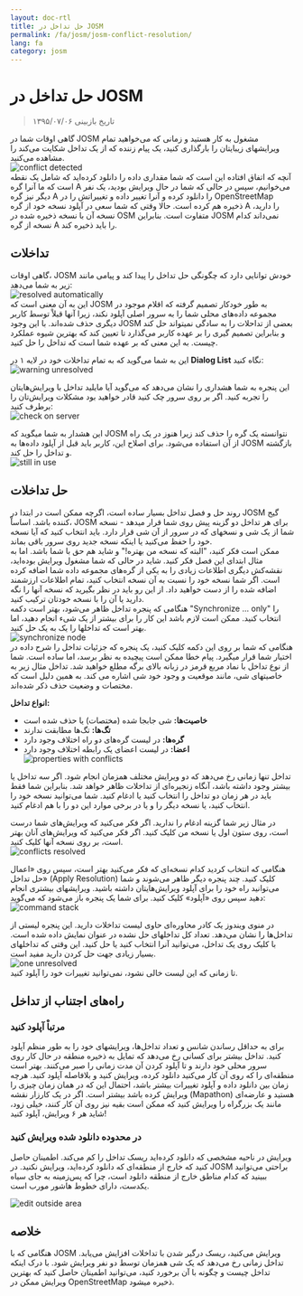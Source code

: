 ```yaml
---
layout: doc-rtl
title: حل تداخل در JOSM
permalink: /fa/josm/josm-conflict-resolution/
lang: fa
category: josm
---
```


حل تداخل در JOSM
====================

> تاریخ بازبینی ۱۳۹۵/۰۷/۰۶  

گاهی اوقات شما در JOSM مشغول به کار هستید و زمانی که می‌خواهید تمام ویرایشهای زیبایتان را بارگذاری کنید، یک پیام زننده که از یک تداخل شکایت می‌کند را مشاهده می‌کنید.  
![conflict detected][]  
آنچه که اتفاق افتاده این است که شما مقداری داده را دانلود کرده‌اید که شامل یک نقطه است که ما آنرا گره A می‌خوانیم، سپس در حالی که شما در حال ویرایش بودید، یک نفر دیگر نیز گره A را دانلود کرده و آنرا تغییر داده و تغییراتش را در OpenStreetMap ذخیره هم کرده است. حالا وقتی که شما سعی در آپلود نسخه خود از گره A را دارید، نسخه آن با نسخه ذخیره شده در OSM متفاوت است. بنابراین JOSM نمی‌داند کدام نسخه از گره A را باید ذخیره کند.  

تداخلات
----------

گاهی اوقات، JOSM خودش توانایی دارد که چگونگی حل تداخل را پیدا کند و پیامی مانند زیر به شما می‌دهد:  
![resolved automatically][]  
این به آن معنی است که JOSM به طور خودکار تصمیم گرفته که اقلام موجود در مجموعه داده‌های محلی شما را به سرور اصلی آپلود نکند، زیرا آنها قبلاْ توسط کاربر دیگری حذف شده‌اند. با این وجود JOSM بعضی از تداحلات را به سادگی نمیتواند حل کند و بنابراین تصمیم گیری را بر عهده کاربر می‌گذارد تا تعیین کند که بهترین شیوه عملکرد چیست. به این معنی که بر عهده شما است که تداخل را حل کنید.  

این به شما می‌گوید که به تمام تداخلات خود در لایه ۱ در **Dialog List** نگاه کنید:  
![warning unresolved][]  

این پنجره به شما هشداری را نشان می‌دهد که می‌گوید آیا مایلید تداخل با ویرایش‌هایتان را تجربه کنید. اگر بر روی سرور چک کنید قادر خواهید بود مشکلات ویرایش‌تان را برطرف کنید:  
![check on server][]  

این هشدار به شما میگوید که JOSM نتوانسته یک گره را حذف کند زیرا هنوز در یک راه از آن استفاده می‌شود. برای اصلاح این، کاربر باید قبل از آپلود داده‌ها به JOSM بازگشته و تداخل را حل کند.  
![still in use][]  

حل تداخلات
--------------------

روند حل و فصل تداخل بسیار ساده است، اگرچه ممکن است در ابتدا در JOSM گیج کننده باشد. اساساْ، JOSM برای هر تداخل دو گزینه پیش روی شما قرار میدهد - نسخه شما از یک شی و نسخهای که در سرور از آن شی قرار دارد. باید انتخاب کنید که آیا نسخه خود را حفظ می‌کنید یا اینکه نسخه جدید روی سرور باقی بماند.  
ممکن است فکر کنید، "البته که نسخه من بهتره!" و شاید هم حق با شما باشد. اما به مثال ابتدای این فصل فکر کنید. شاید در حالی که شما مشغول ویرایش بوده‌اید، نقشه‌کش دیگری اطلاعات زیادی را به یکی از گره‌های مجموعه داده شما اضافه کرده است. اگر شما نسخه خود را نسبت به آن نسخه انتخاب کنید، تمام اطلاعات ارزشمند اضافه شده را از دست خواهید داد. از این رو باید در نظر بگیرید که نسخه آنها را نگه دارید یا آن را با نسخه خودتان ترکیب کنید.  
هنگامی که پنجره تداخل ظاهر می‌شود، بهتر است دکمه "Synchronize ... only" را انتخاب کنید. ممکن است لازم باشد این کار را برای بیشتر از یک شیء انجام دهید، اما بهتر است که تداخلها را یک به یک حل کنید.  
![synchronize node][]  
هنگامی که شما بر روی این دکمه کلیک کنید، یک پنجره که جزئیات تداخل را شرح داده در اختیار شما قرار میگیرد. پیام خطا ممکن است پیچیده به نظر برسد، اما ساده است. شما از نوع تداخل با نماد مربع قرمز در زبانه بالای برگه مطلع خواهید شد. تداخل مثال زیر به خاصیتهای شی، مانند موقعیت و وجود خود شی اشاره می کند. به همین دلیل است که مختصات و وضعیت حذف ذکر شده‌اند.  

**انواع تداخل:**

- **خاصیت‌ها:** شی جابجا شده (مختصات) یا حذف شده است  
- **تگ‌ها:** تگ‌ها مطابقت ندارند  
- **گره‌ها:** در لیست گره‌های دو راه اختلاف وجود دارد  
- **اعضا:** در لیست اعضای یک رابطه اختلاف وجود دارد  
![properties with conflicts][]  

تداخل تنها زمانی رخ می‌دهد که دو ویرایش مختلف همزمان انجام شود. اگر سه تداخل یا بیشتر وجود داشته باشد، آنگاه زنجیره‌ای از تداخلات ظاهر خواهد شد. بنابراین شما فقط باید در هر زمان دو تداخل را انتخاب کنید یا ادغام کنید. شما می‌توانید نسخه خود را انتخاب کنید، یا نسخه دیگر را و یا در برخی موارد این دو را با هم ادغام کنید.  

در مثال زیر شما گزینه ادغام را ندارید. اگر فکر می‌کنید که ویرایش‌های شما درست است، روی ستون اول یا نسخه من کلیک کنید. اگر فکر می‌کنید که ویرایش‌های آنان بهتر است، بر روی نسخه آنها کلیک کنید.  
![conflicts resolved][]  

هنگامی که انتخاب کردید کدام نسخه‌ای که فکر می‌کنید بهتر است، سپس روی «اعمال حل تداخل» (Apply Resolution) کلیک کنید. چند پنجره دیگر ظاهر می‌شوند و شما می‌توانید راه خود را برای آپلود ویرایش‌هایتان داشته باشید. ویرایشهای بیشتری انجام دهید سپس روی «آپلود» کلیک کنید. برای شما یک پنجره باز می‌شود که می‌گوید:  
![command stack][]  

در منوی ویندوز یک کادر محاوره‌ای حاوی لیست تداخلات دارید. این پنجره لیستی از تداخل‌ها را نشان می‌دهد. تعداد کل تداخلهای حل نشده در عنوان نمایش داده شده است. با کلیک روی یک تداخل، می‌توانید آنرا انتخاب کنید یا حل کنید. این وقتی که تداخلهای بسیار زیادی جهت حل کردن دارید مفید است.  
![one unresolved][]  
 تا زمانی که این لیست خالی نشود، نمی‌توانید تغییرات خود را آپلود کنید.  

راه‌های اجتناب از تداخل
------------------------

### مرتباْ آپلود کنید

برای به حداقل رساندن شانس و تعداد تداخل‌ها، ویرایشهای خود را به طور منظم آپلود کنید. تداخل بیشتر برای کسانی رخ می‌دهد که تمایل به ذخیره منطقه در حال کار روی سرور محلی خود دارند و تا آپلود کردن آن مدت زمانی را صبر می‌کنند. بهتر است منطقه‌ای را که روی آن کار می‌کنید دانلود کرده، ویرایش کنید و بلافاصله آپلود کنید. هرچه زمان بین دانلود داده و آپلود تغییرات بیشتر باشد، احتمال این که در همان زمان  چیزی را ویرایش کرده باشد بیشتر است. اگر در یک کارزار نقشه (Mapathon) هستید و عارضه‌ای مانند یک بزرگراه را ویرایش کنید که ممکن است بقیه نیز روی آن کار کنند، خیلی زود، شاید هر ۶ ویرایش، آپلود کنید!  

### در محدوده دانلود شده ویرایش کنید

ویرایش در ناحیه مشخصی که دانلود کرده‌اید ریسک تداخل را کم می‌کند. اطمینان حاصل کنید که خارج از منطقه‌ای که دانلود کرده‌اید، ویرایش نکنید. در JOSM براحتی می‌توانید ببینید که کدام مناطق خارج از منطقه دانلود است، چرا که پس‌زمینه به جای سیاه یکدست، دارای  خطوط هاشور مورب است.  

![edit outside area][]  

خلاصه
--------
هنگامی که با JOSM ویرایش می‌کنید، ریسک درگیر شدن با تداخلات افزایش می‌یابد. تداخل زمانی رخ می‌دهد که یک شی همزمان توسط دو نفر ویرایش شود. با درک اینکه تداخل چیست و چگونه با آن برخورد کنید، می‌توانید اطمینان حاصل کنید که بهترین ویرایش ممکن در OpenStreetMap ذخیره میشود.  


<!-- More stuff, could go into an additional chapter - DO NOT TRANSLATE
## ضمیمه. تداخلات خاص

### تداخلات تگ

اگر برچسب‌های یک نسخه از یک شی از برچسب‌های
نسخه دیگر آن متفاوت باشند، کادر محاوره‌‌ای تداخلات در زبانه تگ‌ها ![]({{site.baseurl}}/images/intermediate/en_conflict_resolution_image08.png) را 
نشان می‌دهد. روی زبانه کلیک کنید تا کادر محاوره‌ای برای حل تداخل تگ
نشان داده شود.

سه جدول در این کادر محاوره‌ای وجود دارد، از چپ به راست:

1. نسخه من: تگ‌های اولین نسخه شیء شرکت‌کننده 
    در این تداخل را نشان می‌دهد. اینها معمولاْ تگ‌های نسخه
    موجود در اطلاعات محلی شما هستند.
2. نسخه ادغام شده: تگ‌های ادغام شده را نشان می‌دهد. این جدول در ابتدا
    خالی است. هرچه تداخل تگ بیشتری حل کنید، مقدار تگهای بیشتری در 
    این جدول نمایش داده خواهد شد.
3. نسخه آنها: تگ‌های نسخه دوم شیء را که
    این تداخل حضور دارند را نشان می‌دهد. اینها معمولاْ تگهایی هستند
    که در نسخه حال حاضر شیء بر روی سرور ذخیره شده‌اند.

در مثال زیر هر دو نسخه تگ "نام" دارند. مقادیر در
هر دو نسخه متفاوت هستند و بنابراین JOSM 
ردیف آنها را با رنگ پس‌زمینه قرمز نشان می‌دهد. ارزش نسخه اول 
"مدرسه متوسطه" است، نسخه مقابل دارای ارزش "مدرسه ابتدایی"
 است. حالا شما باید تصمیم بگیرید کدام یک از این ارزش‌ها را می خواهید حفظ کنید
و کدام را دور می‌اندازید.

![]({{site.baseurl}}/images/intermediate/en_conflict_resolution_image07.png)

روی مقداری که می‌خواهید نگه دارید، در این مثال مورد
ارزش سمت چپی، کلیک کنید. اگر بر روی مقدار دوبار کلیک کنید یا اینکه
روی ![]({{site.baseurl}}/images/intermediate/en_conflict_resolution_image21.png) کلیک کنید. شما تصمیم گرفتید که این مقدار را نگه دارید و
مقدار طرف مقابل را دور بیندازید. حالا جدول وسطی مقداری که نگه داشته شده را نشان می‌دهد
و رنگ پس‌زمینه به سبز تبدیل می‌شود.

![]({{site.baseurl}}/images/intermediate/en_conflict_resolution_image10.png)

هنگامی که دکمه Apply Resolutionis فعال شود می‌توانید تصمیم خود را اعمال کنید.
مقادیری که انتخاب کرده‌اید اعمال می‌شوند و کادر محاوره‌ای بسته می شود.

![]({{site.baseurl}}/images/intermediate/en_conflict_resolution_image03.png)

## حل اختلاف لیست گره دو نسخه از یک راه

اگر آیکن ![]({{site.baseurl}}/images/intermediate/en_conflict_resolution_image08.png) را در زبانه گره‌ها ببینید، شما
باید اختلافات در فهرست
[گره‌های](http://josm.openstreetmap.de/wiki/Help/Concepts/Object) دو
[راه](http://josm.openstreetmap.de/wiki/Help/Concepts/Object) را حل کنید.
سه ستون در پانل مربوطه وجود دارد (تصویر زیر را ببینید):

1. جدول سمت چپ لیست گره‌های نسخه محلی 
    شی را نشان می‌دهد.
2. جدول سمت راست لیست گره‌های سرور را نشان می دهد
    شی را نشان می‌دهد.
3. جدول وسط لیست گره‌های ادغام شده راه را نشان می‌دهد

در ابتدا، جدول وسط خالی است. اکنون باید تصمیم بگیرید که کدام گره
را از مجموعه داده‌های محلی (جدول چپ) و کدام گره را از 
مجموعه داده‌های سرور (جدول راست) نگهدارید.

![]({{site.baseurl}}/images/intermediate/en_conflict_resolution_image24.png)

### جریان کار استاندارد

جریان کار استاندارد برای حل تداخل لیست گره دو
[نسخه
شی](http://josm.openstreetmap.de/wiki/Help/Concepts/Object) شامل
سه مرحله است:

1. گره‌ها را از هر نسخه شیء انتخاب کنید و لیست گره‌های حاصل را 
    در صورت لزوم دوباره مرتب کنید.
2. با کلیک روی دکمه زیر لیست گره‌های ادغام شده را فریز کنید
    ![]({{site.baseurl}}/images/intermediate/en_conflict_resolution_image16.png). هنگامی که لیست گره‌های ادغام شده را فریز می کنید
    به JOSM می‌گوییید که تمام تداخلات در لیست گره حل شده است.
3. حل انجام شده  را  اعمال کنید

### جریان کار ساده: لیست گره‌های نسخه محلی شیء خود را نگه دارید

مثال زیر، جریان کار را زمانی که تصمیم گرفته‌اید تمام گره‌ها را از همان شیء محلی خود به همان ردیف نگه دارید را نشان می‌دهد.

- اول، همه عناصر جدول چپی را (با استفاده از ماوس یا توسط 
    با فشار دادن Ctrl-A در جدول) انتخاب کنید (تصویر بعدی را ببینید):

    ![]({{site.baseurl}}/images/intermediate/en_conflict_resolution_image04.png)

- سپس روی  
    ![]({{site.baseurl}}/images/intermediate/en_conflict_resolution_image19.png)
    برای کپی گره‌های انتخاب شده به جدول وسطی با گره‌های ادغام شده کلیک کنید:

    ![]({{site.baseurl}}/images/intermediate/en_conflict_resolution_image01.png)

- در نهایت روی
    ![]({{site.baseurl}}/images/intermediate/en_conflict_resolution_image16.png)
    برای فریز لیست گره‌های ادغام شده کلیک کنید:

    ![]({{site.baseurl}}/images/intermediate/en_conflict_resolution_image20.png)

    آیکن زبانه گره اکنون به  
    ![]({{site.baseurl}}/images/intermediate/en_conflict_resolution_image00.png)
    تغییر می‌کند و می‌توانید تصمیمات ادغام را اعمال کنید.

### پشتیبانی از مقایسه لیست گره‌ها

تفاوت بین لیست گره از دو نسخه شیء، به ویژه برای راه هایی با بسیاری از گره ها، می تواند دشوار باشد.

Dialog Dialogue شما را در پیدا کردن تفاوت ها پشتیبانی می کند. این می تواند دو لیست از گره ها را نمایش دهد (لیست گره "من"، لیست گره های ادغام شده و لیست "گره" آنها) را مقایسه می کند و می تواند تفاوت بین آنها را با رنگ های پس زمینه خاص ارائه دهد.

از جعبه ترکیبی زیر شما می توانید انتخاب کنید که جفت لیست گره برای مقایسه:

![]({{site.baseurl}}/images/intermediate/en_conflict_resolution_image15.png)

1. من با آنها: جدول چپ را با جدول سمت راست مقایسه می کند
    در گفتگو اختالف
2. من با ادغام: جدول چپتر با جدول وسط را در مقایسه می کند
    گفتگوی تقابل
3. آنها با ادغام: جدول میانی را با جدول سمت راست مقایسه می کند
    در گفتگو اختالف

بسته به موقعیت یک گره در لیست پس زمینه های مختلف
رنگ ها استفاده می شود:

1. گره فقط در این لیست هست. در لیست مقابل وجود ندارد:
    ![]({{site.baseurl}}/images/intermediate/en_conflict_resolution_image13.png)
2. گره در هر دو لیست هست، اما در موقعیت‌های مختلف قرار دارد:
    ![]({{site.baseurl}}/images/intermediate/en_conflict_resolution_image02.png)
3. پس زمینه سفید به این معنی است که یک گره در هر دو لیست
    موقعیت یکسانی دارد.

    ![]({{site.baseurl}}/images/intermediate/en_conflict_resolution_image17.png)

-->

[conflict detected]: /images/josm/conflict-detected.png
[resolved automatically]: /images/josm/resolved-automatically.png
[warning unresolved]: /images/josm/warning-unresolved.png
[check on server]: /images/josm/check-on-server.png
[still in use]: /images/josm/still-in-use.png
[synchronize node]: /images/josm/synchronize-node.png
[properties with conflicts]: /images/josm/properties-with-conflicts.png
[conflicts resolved]: /images/josm/conflicts-resolved.png
[synchronize node]: /images/josm/synchronize-node.png
[command stack]: /images/josm/command-stack.png
[one unresolved]: /images/josm/one-unresolved.png
[edit outside area]: /images/josm/edit-outside-area.png
